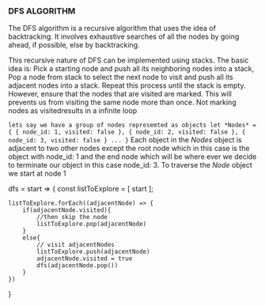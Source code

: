 ### DFS ALGORITHM ###
The DFS algorithm is a recursive algorithm that uses the idea of backtracking. 
It involves exhaustive searches of all the nodes by going ahead, if possible,
else by backtracking.

This recursive nature of DFS can be implemented using stacks. The basic idea is: 
Pick a starting node and push all its neighboring nodes into a stack,
Pop a node from stack to select the next node to visit and push all its adjacent
nodes into a stack.
Repeat this process until the stack is empty. However, ensure that the nodes that 
are visited are marked. This will prevents us from visiting the same node more than 
once. Not marking nodes as visitedresults in a infinite loop

`lets say we have a group of nodes represemted as objects
let *Nodes* = {
    {
        node_id: 1,
        visited: false
    },
    {
        node_id: 2,
        visited: false
    },
    {
        node_id: 3,
        visited: false
    }
    ...
}`
Each object in the *Nodes* object is adjacent to two other nodes except the root 
node which in this case is the object with node_id: 1
and the end node which will be where ever we decide to terminate our object in 
this case node_id: 3.
To traverse the *Node* object we start at node 1

dfs = start => {
    const listToExplore = [ start ];

    listToExplore.forEach((adjacentNode) => {
        if(adjacentNode.visited){
            //then skip the node
            listToExplore.pop(adjacentNode)            
        }
        else{
            // visit adjacentNodes
            listToExplore.push(adjacentNode)
            adjacentNode.visited = true
            dfs(adjacentNode.pop())
        }
    })
}  

